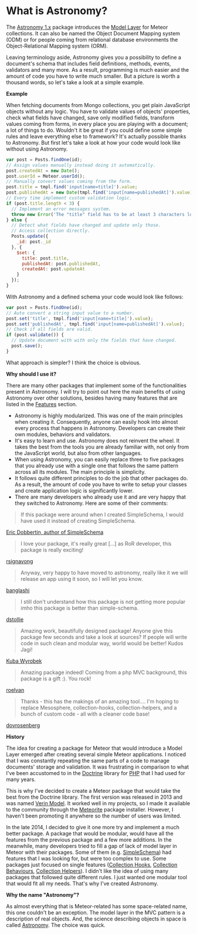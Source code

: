 # What is Astronomy?

The [Astronomy 1.x](https://atmospherejs.com/jagi/astronomy) package introduces the [Model Layer](http://en.wikipedia.org/wiki/Model%E2%80%93view%E2%80%93controller) for Meteor collections. It can also be named the Object Document Mapping system (ODM) or for people coming from relational database environments the Object-Relational Mapping system (ORM).

Leaving terminology aside, Astronomy gives you a possibility to define a document's schema that includes field definitions, methods, events, validators and many more. As a result, programming is much easier and the amount of code you have to write much smaller. But a picture is worth a thousand words, so let's take a look at a simple example.

**Example**

When fetching documents from Mongo collections, you get plain JavaScript objects without any logic. You have to validate values of objects' properties, check what fields have changed, save only modified fields, transform values coming from forms, in every place you are playing with a document; a lot of things to do. Wouldn't it be great if you could define some simple rules and leave everything else to framework? It's actually possible thanks to Astronomy. But first let's take a look at how your code would look like without using Astronomy.

```js
var post = Posts.findOne(id);
// Assign values manually instead doing it automatically.
post.createdAt = new Date();
post.userId = Meteor.userId();
// Manually convert values coming from the form.
post.title = tmpl.find('input[name=title]').value;
post.publishedAt = new Date(tmpl.find('input[name=publishedAt]').value);
// Every time implement custom validation logic.
if (post.title.length < 3) {
  // Implement an error messages system.
  throw new Error('The "title" field has to be at least 3 characters long');
} else {
  // Detect what fields have changed and update only those.
  // Access collection directly.
  Posts.update({
    _id: post._id
  }, {
    $set: {
      title: post.title,
      publishedAt: post.publishedAt,
      createdAt: post.updateAt
    }
  });
}
```

With Astronomy and a defined schema your code would look like follows:

```js
var post = Posts.findOne(id);
// Auto convert a string input value to a number.
post.set('title', tmpl.find('input[name=title]').value);
post.set('publishedAt', tmpl.find('input[name=publishedAt]').value);
// Check if all fields are valid.
if (post.validate()) {
  // Update document with with only the fields that have changed.
  post.save();
}
```

What approach is simpler? I think the choice is obvious.

**Why should I use it?**

There are many other packages that implement some of the functionalities present in Astronomy. I will try to point out here the main benefits of using Astronomy over other solutions, besides having many features that are listed in the [Features](#features) section.

- Astronomy is highly modularized. This was one of the main principles when creating it. Consequently, anyone can easily hook into almost every process that happens in Astronomy. Developers can create their own modules, behaviors and validators.
- It's easy to learn and use. Astronomy does not reinvent the wheel. It takes the best from the tools you are already familiar with, not only from the JavaScript world, but also from other languages.
- When using Astronomy, you can easily replace three to five packages that you already use with a single one that follows the same pattern across all its modules. The main principle is simplicity.
- It follows quite different principles to do the job that other packages do. As a result, the amount of code you have to write to setup your classes and create application logic is significantly lower.
- There are many developers who already use it and are very happy that they switched to Astronomy. Here are some of their comments:

> If this package were around when I created SimpleSchema, I would have used it instead of creating SimpleSchema.

[Eric Dobbertin, author of SimpleSchema](https://github.com/jagi/meteor-astronomy/issues/27#issuecomment-110996499)

> I love your package, it's really great [...] as RoR developer, this package is really exciting!

[rsignavong](https://gitter.im/jagi/meteor-astronomy/archives/2015/05/22)

> Anyway, very happy to have moved to astronomy, really like it we will release an app using it soon, so I will let you know.

[banglashi](https://gitter.im/jagi/meteor-astronomy/archives/2015/05/20)

> I still don't understand how this package is not getting more popular imho this package is better than simple-schema.

[dstollie](https://crater.io/comments/CQTsP4SNabfquv4ds)

> Amazing work, beautifully designed package! Anyone give this package few seconds and take a look at sources? If people will write code in such clean and modular way, world would be better! Kudos Jagi!

[Kuba Wyrobek](https://crater.io/comments/BY9Qn9f4DKHFFuBp5)

> Amazing package indeed! Coming from a php MVC background, this package is a gift :). You rock!

[roelvan](https://github.com/jagi/meteor-astronomy/issues/1#issuecomment-91836156)

> Thanks - this has the makings of an amazing tool.... I'm hoping to replace Mesosphere, collection-hooks, collection-helpers, and a bunch of custom code - all with a cleaner code base!

[dovrosenberg](https://github.com/jagi/meteor-astronomy/issues/11#issuecomment-107089733)

**History**

The idea for creating a package for Meteor that would introduce a Model Layer emerged after creating several simple Meteor applications. I noticed that I was constantly repeating the same parts of a code to manage documents' storage and validation. It was frustrating in comparison to what I've been accustomed to in the [Doctrine](http://www.doctrine-project.org/) library for [PHP](https://php.net/) that I had used for many years.

This is why I've decided to create a Meteor package that would take the best from the Doctrine library. The first version was released in 2013 and was named [Verin Model](https://github.com/jagi/verin-model). It worked well in my projects, so I made it available to the community through the [Meteorite](https://github.com/oortcloud/meteorite/) package installer. However, I haven't been promoting it anywhere so the number of users was limited.

In the late 2014, I decided to give it one more try and implement a much better package. A package that would be modular, would have all the features from the previous package and a few more additions. In the meanwhile, many developers tried to fill a gap of lack of model layer in Meteor with their packages. Some of them (e.g. [SimpleSchema](https://atmospherejs.com/aldeed/simple-schema)) had features that I was looking for, but were too complex to use. Some packages just focused on single features ([Collection Hooks](https://atmospherejs.com/matb33/collection-hooks), [Collection Behaviours](https://atmospherejs.com/sewdn/collection-behaviours), [Collection Helpers](https://atmospherejs.com/dburles/collection-helpers)). I didn't like the idea of using many packages that followed quite different rules. I just wanted one modular tool that would fit all my needs. That's why I've created Astronomy.

**Why the name "Astronomy"?**

As almost everything that is Meteor-related has some space-related name, this one couldn't be an exception. The model layer in the MVC pattern is a description of real objects. And, the science describing objects in space is called [Astronomy](http://en.wikipedia.org/wiki/Astronomy). The choice was quick.